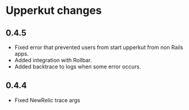 # Upperkut changes

0.4.5
-----------

- Fixed error that prevented users from start upperkut from non Rails apps.
- Added integration with Rollbar.
- Added backtrace to logs when some error occurs.

0.4.4
-----------

- Fixed NewRelic trace args

